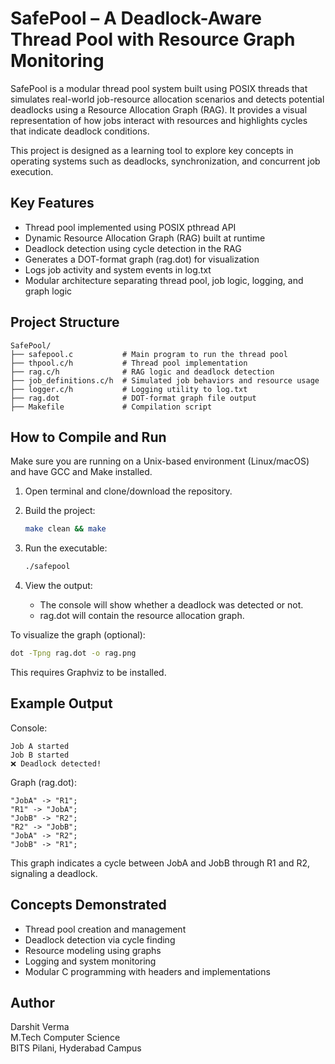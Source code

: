 # SafePool – A Deadlock-Aware Thread Pool with Resource Graph Monitoring

SafePool is a modular thread pool system built using POSIX threads that simulates real-world job-resource allocation scenarios and detects potential deadlocks using a Resource Allocation Graph (RAG). It provides a visual representation of how jobs interact with resources and highlights cycles that indicate deadlock conditions.

This project is designed as a learning tool to explore key concepts in operating systems such as deadlocks, synchronization, and concurrent job execution.

## Key Features

- Thread pool implemented using POSIX pthread API
- Dynamic Resource Allocation Graph (RAG) built at runtime
- Deadlock detection using cycle detection in the RAG
- Generates a DOT-format graph (rag.dot) for visualization
- Logs job activity and system events in log.txt
- Modular architecture separating thread pool, job logic, logging, and graph logic

## Project Structure

```
SafePool/
├── safepool.c           # Main program to run the thread pool
├── thpool.c/h           # Thread pool implementation
├── rag.c/h              # RAG logic and deadlock detection
├── job_definitions.c/h  # Simulated job behaviors and resource usage
├── logger.c/h           # Logging utility to log.txt
├── rag.dot              # DOT-format graph file output
├── Makefile             # Compilation script
```

## How to Compile and Run

Make sure you are running on a Unix-based environment (Linux/macOS) and have GCC and Make installed.

1. Open terminal and clone/download the repository.

2. Build the project:

   ```bash
   make clean && make
   ```

3. Run the executable:

   ```bash
   ./safepool
   ```

4. View the output:

   - The console will show whether a deadlock was detected or not.
   - rag.dot will contain the resource allocation graph.

To visualize the graph (optional):

```bash
dot -Tpng rag.dot -o rag.png
```

This requires Graphviz to be installed.

## Example Output

Console:
```
Job A started
Job B started
❌ Deadlock detected!
```

Graph (rag.dot):
```
"JobA" -> "R1";
"R1" -> "JobA";
"JobB" -> "R2";
"R2" -> "JobB";
"JobA" -> "R2";
"JobB" -> "R1";
```

This graph indicates a cycle between JobA and JobB through R1 and R2, signaling a deadlock.

## Concepts Demonstrated

- Thread pool creation and management
- Deadlock detection via cycle finding
- Resource modeling using graphs
- Logging and system monitoring
- Modular C programming with headers and implementations

## Author

Darshit Verma  
M.Tech Computer Science  
BITS Pilani, Hyderabad Campus
